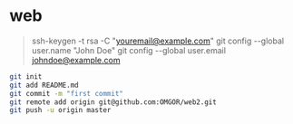 # web

 
> ssh-keygen -t rsa -C "youremail@example.com"
> git config --global user.name "John Doe"
> git config --global user.email johndoe@example.com 

```bash
git init
git add README.md
git commit -m "first commit"
git remote add origin git@github.com:OMGOR/web2.git
git push -u origin master
```